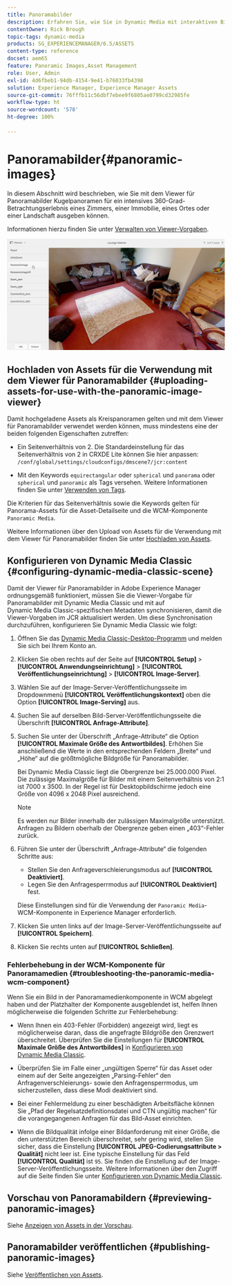 ```yaml
---
title: Panoramabilder
description: Erfahren Sie, wie Sie in Dynamic Media mit interaktiven Bildern arbeiten.
contentOwner: Rick Brough
topic-tags: dynamic-media
products: SG_EXPERIENCEMANAGER/6.5/ASSETS
content-type: reference
docset: aem65
feature: Panoramic Images,Asset Management
role: User, Admin
exl-id: 4d6fbeb1-94db-4154-9e41-b76033fb4398
solution: Experience Manager, Experience Manager Assets
source-git-commit: 76fffb11c56dbf7ebee9f6805ae0799cd32985fe
workflow-type: ht
source-wordcount: '578'
ht-degree: 100%

---
```


# Panoramabilder{#panoramic-images}

In diesem Abschnitt wird beschrieben, wie Sie mit dem Viewer für Panoramabilder Kugelpanoramen für ein intensives 360-Grad-Betrachtungserlebnis eines Zimmers, einer Immobilie, eines Ortes oder einer Landschaft ausgeben können.

Informationen hierzu finden Sie unter [Verwalten von Viewer-Vorgaben](/help/assets/managing-viewer-presets.md).

![panoramic-image2](assets/panoramic-image2.png)

## Hochladen von Assets für die Verwendung mit dem Viewer für Panoramabilder {#uploading-assets-for-use-with-the-panoramic-image-viewer}

Damit hochgeladene Assets als Kreispanoramen gelten und mit dem Viewer für Panoramabilder verwendet werden können, muss mindestens eine der beiden folgenden Eigenschaften zutreffen:

* Ein Seitenverhältnis von 2.
Die Standardeinstellung für das Seitenverhältnis von 2 in CRXDE Lite können Sie hier anpassen:
  `/conf/global/settings/cloudconfigs/dmscene7/jcr:content`

* Mit den Keywords `equirectangular` oder `spherical` und `panorama` oder `spherical` und `panoramic` als Tags versehen. Weitere Informationen finden Sie unter [Verwenden von Tags](/help/sites-authoring/tags.md).

Die Kriterien für das Seitenverhältnis sowie die Keywords gelten für Panorama-Assets für die Asset-Detailseite und die WCM-Komponente `Panoramic Media`.

Weitere Informationen über den Upload von Assets für die Verwendung mit dem Viewer für Panoramabilder finden Sie unter [Hochladen von Assets](/help/assets/manage-assets.md#uploading-assets).

## Konfigurieren von Dynamic Media Classic {#configuring-dynamic-media-classic-scene}

Damit der Viewer für Panoramabilder in Adobe Experience Manager ordnungsgemäß funktioniert, müssen Sie die Viewer-Vorgabe für Panoramabilder mit Dynamic Media Classic und mit auf Dynamic Media Classic-spezifischen Metadaten synchronisieren, damit die Viewer-Vorgaben im JCR aktualisiert werden. Um diese Synchronisation durchzuführen, konfigurieren Sie Dynamic Media Classic wie folgt:

1. Öffnen Sie das [Dynamic Media Classic-Desktop-Programm](https://experienceleague.adobe.com/docs/dynamic-media-classic/using/getting-started/signing-out.html?lang=de#getting-started) und melden Sie sich bei Ihrem Konto an.

1. Klicken Sie oben rechts auf der Seite auf **[!UICONTROL Setup]** > **[!UICONTROL Anwendungseinrichtung]** > **[!UICONTROL Veröffentlichungseinrichtung]** > **[!UICONTROL Image-Server]**.
1. Wählen Sie auf der Image-Server-Veröffentlichungsseite im Dropdownmenü **[!UICONTROL Veröffentlichungskontext]** oben die Option **[!UICONTROL Image-Serving]** aus.

1. Suchen Sie auf derselben Bild-Server-Veröffentlichungsseite die Überschrift **[!UICONTROL Anfrage-Attribute]**.
1. Suchen Sie unter der Überschrift „Anfrage-Attribute“ die Option **[!UICONTROL Maximale Größe des Antwortbildes]**. Erhöhen Sie anschließend die Werte in den entsprechenden Feldern „Breite“ und „Höhe“ auf die größtmögliche Bildgröße für Panoramabilder.

   Bei Dynamic Media Classic liegt die Obergrenze bei 25.000.000 Pixel. Die zulässige Maximalgröße für Bilder mit einem Seitenverhältnis von 2:1 ist 7000 x 3500. In der Regel ist für Desktopbildschirme jedoch eine Größe von 4096 x 2048 Pixel ausreichend.

   >[!NOTE]
   >
   >Es werden nur Bilder innerhalb der zulässigen Maximalgröße unterstützt. Anfragen zu Bildern oberhalb der Obergrenze geben einen „403“-Fehler zurück.

1. Führen Sie unter der Überschrift „Anfrage-Attribute“ die folgenden Schritte aus:

   * Stellen Sie den Anfrageverschleierungsmodus auf **[!UICONTROL Deaktiviert]**.
   * Legen Sie den Anfragesperrmodus auf **[!UICONTROL Deaktiviert]** fest.

   Diese Einstellungen sind für die Verwendung der `Panoramic Media`-WCM-Komponente in Experience Manager erforderlich.

1. Klicken Sie unten links auf der Image-Server-Veröffentlichungsseite auf **[!UICONTROL Speichern]**.

1. Klicken Sie rechts unten auf **[!UICONTROL Schließen]**.

### Fehlerbehebung in der WCM-Komponente für Panoramamedien {#troubleshooting-the-panoramic-media-wcm-component}

Wenn Sie ein Bild in der Panoramamedienkomponente in WCM abgelegt haben und der Platzhalter der Komponente ausgeblendet ist, helfen Ihnen möglicherweise die folgenden Schritte zur Fehlerbehebung:

* Wenn Ihnen ein 403-Fehler (Forbidden) angezeigt wird, liegt es möglicherweise daran, dass die angefragte Bildgröße den Grenzwert überschreitet. Überprüfen Sie die Einstellungen für **[!UICONTROL Maximale Größe des Antwortbildes]** in [Konfigurieren von Dynamic Media Classic](/help/assets/panoramic-images.md#configuring-dynamic-media-classic-scene).

* Überprüfen Sie im Falle einer „ungültigen Sperre“ für das Asset oder einem auf der Seite angezeigten „Parsing-Fehler“ den Anfragenverschleierungs- sowie den Anfragensperrmodus, um sicherzustellen, dass diese Modi deaktiviert sind.
* Bei einer Fehlermeldung zu einer beschädigten Arbeitsfläche können Sie „Pfad der Regelsatzdefinitionsdatei und CTN ungültig machen“ für die vorangegangenen Anfragen für das Bild-Asset einrichten.
* Wenn die Bildqualität infolge einer Bildanforderung mit einer Größe, die den unterstützten Bereich überschreitet, sehr gering wird, stellen Sie sicher, dass die Einstellung **[!UICONTROL JPEG-Codierungsattribute > Qualität]** nicht leer ist. Eine typische Einstellung für das Feld **[!UICONTROL Qualität]** ist `95`. Sie finden die Einstellung auf der Image-Server-Veröffentlichungsseite. Weitere Informationen über den Zugriff auf die Seite finden Sie unter [Konfigurieren von Dynamic Media Classic](/help/assets/panoramic-images.md#configuring-dynamic-media-classic-scene).

## Vorschau von Panoramabildern {#previewing-panoramic-images}

Siehe [Anzeigen von Assets in der Vorschau](/help/assets/previewing-assets.md).

## Panoramabilder veröffentlichen {#publishing-panoramic-images}

Siehe [Veröffentlichen von Assets](/help/assets/publishing-dynamicmedia-assets.md).
